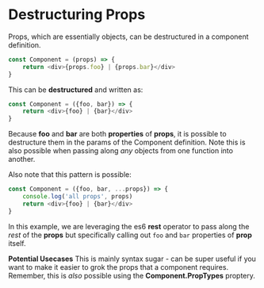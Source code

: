 # Destructuring Props

Props, which are essentially objects, can be destructured in a component definition.

```js
const Component = (props) => {
	return <div>{props.foo} | {props.bar}</div>
}
```

This can be **destructured** and written as:
```js
const Component = ({foo, bar}) => {
	return <div>{foo} | {bar}</div>
}
```

Because **foo** and **bar** are both **properties** of **props**, it is possible to destructure them in the params of the Component definition. Note this is also possible when passing along *any* objects from one function into another.

Also note that this pattern is possible:

```js
const Component = ({foo, bar, ...props}) => {
	console.log('all props', props)
	return <div>{foo} | {bar}</div>
}
```

In this example, we are leveraging the es6 **rest** operator to pass along the *rest* of the **props** but specifically calling out `foo` and `bar` properties of **prop** itself.

**Potential Usecases**
This is mainly syntax sugar - can be super useful if you want to make it easier to grok the props that a component requires. Remember, this is *also* possible using the **Component.PropTypes** proptery.
